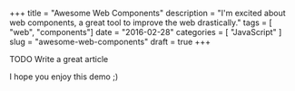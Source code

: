 +++
title = "Awesome Web Components"
description = "I'm excited about web components, a great tool to improve the web drastically."
tags = [ "web", "components"]
date = "2016-02-28"
categories = [
  "JavaScript"
]
slug = "awesome-web-components"
draft = true
+++

TODO Write a great article

I hope you enjoy this demo ;)